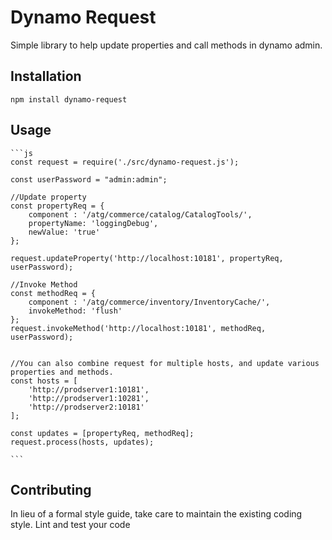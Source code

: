 Dynamo Request
=========

Simple library to help update properties and call methods in dynamo admin.

## Installation

  `npm install dynamo-request`

## Usage
    ```js
    const request = require('./src/dynamo-request.js');

    const userPassword = "admin:admin";

    //Update property
    const propertyReq = {
        component : '/atg/commerce/catalog/CatalogTools/',
        propertyName: 'loggingDebug',
        newValue: 'true'
    };

    request.updateProperty('http://localhost:10181', propertyReq, userPassword);

    //Invoke Method
    const methodReq = {
        component : '/atg/commerce/inventory/InventoryCache/',
        invokeMethod: 'flush'
    };
    request.invokeMethod('http://localhost:10181', methodReq, userPassword);


    //You can also combine request for multiple hosts, and update various properties and methods.
    const hosts = [
        'http://prodserver1:10181',
        'http://prodserver1:10281',
        'http://prodserver2:10181'
    ];

    const updates = [propertyReq, methodReq];
    request.process(hosts, updates);
    
    ```

## Contributing

In lieu of a formal style guide, take care to maintain the existing coding style. Lint and test your code